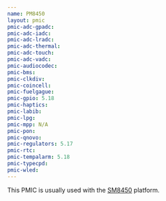 ```yaml
---
name: PM8450
layout: pmic
pmic-adc-gpadc:
pmic-adc-iadc:
pmic-adc-lradc:
pmic-adc-thermal:
pmic-adc-touch:
pmic-adc-vadc:
pmic-audiocodec:
pmic-bms:
pmic-clkdiv:
pmic-coincell:
pmic-fuelgague:
pmic-gpio: 5.18
pmic-haptics:
pmic-labib:
pmic-lpg:
pmic-mpp: N/A
pmic-pon:
pmic-qnovo:
pmic-regulators: 5.17
pmic-rtc:
pmic-tempalarm: 5.18
pmic-typecpd:
pmic-wled:
---
```

This PMIC is usually used with the [SM8450](../soc/sm8450) platform.
